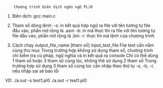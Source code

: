         Chương trình biên dịch ngôn ngữ PL/0
1. Biên dịch:
    gcc main.c

2. Tham số dòng lệnh:
    -s: in kết quả hợp ngữ ra file với tên tương tự file đầu vào, phần mở rộng là .asm
    -b: in mã thực thi ra file với tên tương tự file đầu vào, phần mở rộng là .bin
    -r: thực thi mã lệnh của chương trình

3. Cách chạy
    output_file_name [tham số] input_test_file
    File test cần nằm cùng thư mục
    Trong trường hợp không sử dụng tham số, chương trình chỉ kiểm tra cú pháp, ngữ nghĩa và in kết quả ra console
    Chỉ có thể dùng 1 tham số hoặc 3 tham số cùng lúc, không thẻ sử dụng 2 tham số
    Trong trường hợp sử dụng 3 tham số cùng lúc cần nhập theo thứ tự -s, -b, -r, nếu nhập sai sẽ báo lỗi

VD: ./a.out -s test1.pl0
    ./a.out -r test1.pl0
